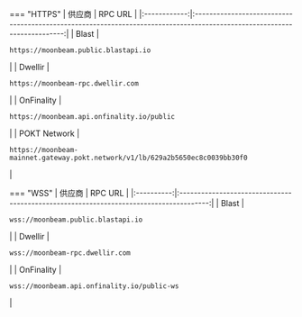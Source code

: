 === "HTTPS"
    |   供应商   |                                                         RPC URL                                                          |
    |:------------:|:------------------------------------------------------------------------------------------------------------------------:|
    |    Blast     |                     <pre style="padding-right: 2em">```https://moonbeam.public.blastapi.io```</pre>                      |
    |   Dwellir    |                       <pre style="padding-right: 2em">```https://moonbeam-rpc.dwellir.com```</pre>                       |
    |  OnFinality  |                  <pre style="padding-right: 2em">```https://moonbeam.api.onfinality.io/public```</pre>                   |
    | POKT Network | <pre style="padding-right: 2em">```https://moonbeam-mainnet.gateway.pokt.network/v1/lb/629a2b5650ec8c0039bb30f0```</pre> |


=== "WSS"
    |  供应商  |                                        RPC URL                                         |
    |:----------:|:--------------------------------------------------------------------------------------:|
    |   Blast    |     <pre style="padding-right: 2em">```wss://moonbeam.public.blastapi.io```</pre>      |
    |  Dwellir   |       <pre style="padding-right: 2em">```wss://moonbeam-rpc.dwellir.com```</pre>       |
    | OnFinality | <pre style="padding-right: 2em">```wss://moonbeam.api.onfinality.io/public-ws```</pre> |
